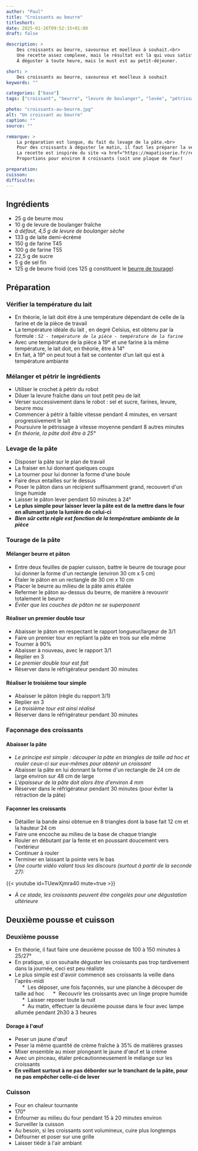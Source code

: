 ```yaml
---
author: "Paul"
title: "Croissants au beurre"
titleshort:
date: 2025-01-26T09:52:15+01:00
draft: false

description: >
    Des croissants au beurre, savoureux et moelleux à souhait.<br>
    Une recette assez complexe, mais le résultat est là qui vous satisfera pleinement.<br>
    À déguster à toute heure, mais le must est au petit-déjeuner.

short: >
    Des croissants au beurre, savoureux et moelleux à souhait
keywords: ""

categories: ["base"]
tags: ["croissant", "beurre", "levure de boulanger", "levée", "pétrissage", "viennoiserie"]

photo: "croissants-au-beurre.jpg"
alt: "Un croissant au beurre"
caption: ""
source: ""

remarque: >
    La préparation est longue, du fait du levage de la pâte.<br>
    Pour des croissants à déguster le matin, il faut les préparer la veille !<br>
    La recette est inspirée du site <a href="https://mapatisserie.fr/recette/viennoiseries/recette-croissant/">Ma Patisserie</a><br>
    Proportions pour environ 8 croissants (soit une plaque de four)

preparation: 
cuisson: 
difficulte:
---
```



## Ingrédients
- 25 g de beurre mou
- 10 g de levure de boulanger fraîche
- *à défaut, 4,5 g de levure de boulanger sèche*
- 133 g de laite demi-écrémé
- 150 g de farine T45
- 100 g de farine T55
- 22,5 g de sucre
- 5 g de sel fin
- 125 g de beurre froid (ces 125 g constituent le [beurre de tourage](https://www.laboitedufromager.com/quest-ce-que-le-beurre-de-tourage/#:~:text=Le%20beurre%20de%20Tourage%20est,l'appelle%20aussi%20beurre%20sec.))
## Préparation
### Vérifier la température du lait
- En théorie, le lait doit être à une température dépendant de celle de la farine et de la pièce de travail
- La température idéale du lait , en degré Celsius, est obtenu par la formule : <span class="text-red-700">*`52 - température de la pièce - température de la farine`*</span>
- Avec une température de la pièce à 19° et une farine à la même température, le lait doit, en théorie, être à 14°
- En fait, à 19° on peut tout à fait se contenter d'un lait qui est à température ambiante
### Mélanger et pétrir le ingrédients
- Utiliser le crochet à pétrir du robot
- Diluer la levure fraîche dans un tout petit peu de lait
- Verser successivement dans le robot : sel et sucre, farines, levure, beurre mou
- Commencer à pétrir à faible vitesse pendant 4 minutes, en versant progressivement le lait
- Poursuivre le pétrissage à vitesse moyenne pendant 8 autres minutes
- *En théorie, la pâte doit être à 25°*
### Levage de la pâte
- Disposer la pâte sur le plan de travail
- La fraiser en lui donnant quelques coups
- La tourner pour lui donner la forme d'une boule
- Faire deux entailles sur le dessus
- Poser le pâton dans un récipient suffisamment grand, recouvert d'un linge humide
- Laisser le pâton lever pendant 50 minutes à 24°
- **Le plus simple pour laisser lever la pâte est de la mettre dans le four en allumant juste la lumière de celui-ci**
- ***Bien sûr cette règle est fonction de la température ambiante de la pièce***
### Tourage de la pâte
#### Mélanger beurre et pâton
- Entre deux feuilles de papier cuisson, battre le beurre de tourage pour lui donner la forme d'un rectangle (environ 30 cm x 5 cm)
- Étaler le pâton en un rectangle de 30 cm x 10 cm
- Placer le beurre au milieu de la pâte ainis étalée
- Refermer le pâton au-dessus du beurre, de manière à revouvrir totalement le beurre 
- *Éviter que les couches de pâton ne se superposent*
#### Réaliser un premier double tour
- Abaisser le pâton en respectant le rapport longueur/largeur de 3/1
- Faire un premier tour en repliant la pâte en trois sur elle même
- Tourner à 90%
- Abaisser à nouveau, avec le rapport 3/1
- Replier en 3
- *Le premier double tour est fait*
- Réserver dans le réfrigérateur pendant 30 minutes
#### Réaliser le troisième tour simple
- Abaisser le pâton (règle du rapport 3/1)
- Replier en 3
- *Le troisième tour est ainsi réalisé*
- Réserver dans le réfrigérateur pendant 30 minutes
### Façonnage des croissants
#### Abaisser la pâte
- *Le principe est simple : découper la pâte en triangles de taille ad hoc et rouler ceux-ci sur eux-mêmes pour obtenir un croissant*
- Abaisser la pâte en lui donnant la forme d'un rectangle de 24 cm de large environ sur 48 cm de large
- *L'épaisseur de la pâte doit alors être d'environ 4 mm*
- Réserver dans le réfrigérateur pendant 30 minutes (pour éviter la rétraction de la pâte)

#### Façonner les croissants
- Détailler la bande ainsi obtenue en 8 triangles dont la base fait 12 cm et la hauteur 24 cm
- Faire une encoche au milieu de la base de chaque triangle
- Rouler en débutant par la fente et en poussant doucement vers l'extérieur
- Continuer à rouler
- Terminer en laissant la pointe vers le bas
- *Une courte vidéo valant tous les discours (surtout à partir de la seconde 27):*

<div  class="pt-8 md:w-3/4 mx-auto" loading="lazy">{{< youtube id=TUewXjmra40 mute=true >}}</div>

- *À ce stade, les croissants peuvent être congelés pour une dégustation ultérieure*
## Deuxième pousse et cuisson
### Deuxième pousse
- En théorie, il faut faire une deuxième pousse de 100 à 150 minutes à 25/27°
- En pratique, si on souhaite déguster les croissants pas trop tardivement dans la journée, ceci est peu réaliste  
- Le plus simple est d'avoir commencé ses croissants la veille dans l'après-midi  
    &nbsp;&nbsp;&nbsp;&nbsp; *&nbsp;&nbsp;Les déposer, une fois façonnés, sur une planche à découper de taille ad hoc 
    &nbsp;&nbsp;&nbsp;&nbsp; *&nbsp;&nbsp;Recouvrir les croissants avec un linge propre humide  
    &nbsp;&nbsp;&nbsp;&nbsp; *&nbsp;&nbsp;Laisser reposer toute la nuit  
    &nbsp;&nbsp;&nbsp;&nbsp; *&nbsp;&nbsp;Au matin, effectuer la deuxième pousse dans le four avec lampe allumée pendant 2h30 à 3 heures  

#### Dorage à l'&oelig;uf
- Peser un jaune d'&oelig;uf
- Peser la même quantité de crème fraîche à 35% de matières grasses
- Mixer ensemble au mixer plongeant le jaune d'&oelig;uf et la crème
- Avec un pinceau, étaler précautionneusement le mélange sur les croissants
- **En veillant surtout à ne pas déborder sur le tranchant de la pâte, pour ne pas empêcher celle-ci de lever**


### Cuisson
- Four en chaleur tournante
- 170°
- Enfourner au milieu du four pendant 15 à 20 minutes environ
- Surveiller la cuisson
- Au besoin, si les croissants sont volumineux, cuire plus longtemps
- Défourner et poser sur une grille
- Laisser tiédir à l'air ambiant


